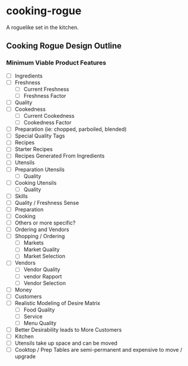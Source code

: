 # cooking-rogue
A roguelike set in the kitchen.

## Cooking Rogue Design Outline

### Minimum Viable Product Features


- [ ] Ingredients
 - [ ] Freshness
   - [ ] Current Freshness
   - [ ] Freshness Factor
 - [ ] Quality
 - [ ] Cookedness
   - [ ] Current Cookedness
   - [ ] Cookedness Factor
 - [ ] Preparation (ie: chopped, parboiled, blended)
 - [ ] Special Quality Tags
- [ ] Recipes
 - [ ] Starter Recipes
 - [ ] Recipes Generated From Ingredients
- [ ] Utensils
 - [ ] Preparation Utensils
   - [ ] Quality
 - [ ] Cooking Utensils
   - [ ] Quality
- [ ] Skills
 - [ ] Quality / Freshness Sense
 - [ ] Preparation
 - [ ] Cooking
 - [ ] Others or more specific?
- [ ] Ordering and Vendors
 - [ ] Shopping / Ordering
   - [ ] Markets
    - [ ] Market Quality
    - [ ] Market Selection
 - [ ] Vendors
   - [ ] Vendor Quality
   - [ ] vendor Rapport
   - [ ] Vendor Selection
 - [ ] Money
- [ ] Customers
 - [ ] Realistic Modeling of Desire Matrix
   - [ ] Food Quality
   - [ ] Service
   - [ ] Menu Quality
 - [ ] Better Desirability leads to More Customers
- [ ] Kitchen
 - [ ] Utensils take up space and can be moved
 - [ ] Cooktop / Prep Tables are semi-permanent and expensive to move / upgrade
